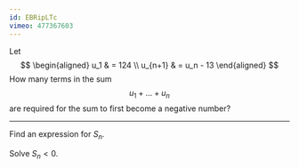 ```yaml
---
id: EBRipLTc
vimeo: 477367603
---
```


Let
$$
\begin{aligned}
u_1 & = 124 \\
u_{n+1} & = u_n - 13
\end{aligned}
$$
How many terms in the sum
$$
u_1 + \ldots + u_n
$$
are required for the sum to first become a negative number?

---

Find an expression for $S_n.$

Solve $S_n < 0.$
